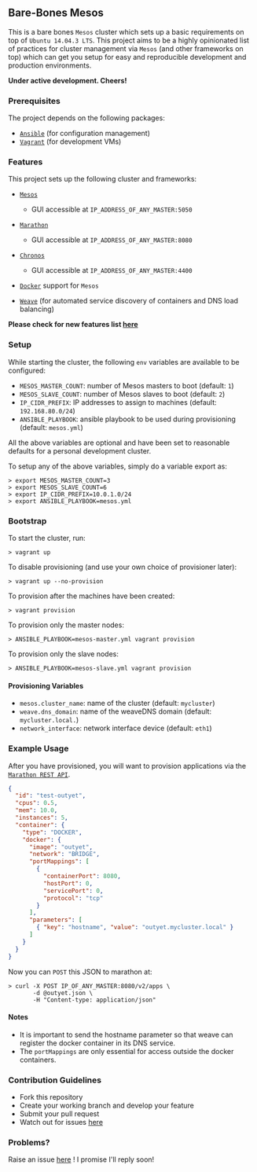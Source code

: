 ## Bare-Bones Mesos

This is a bare bones `Mesos` cluster which sets up a basic
requirements on top of `Ubuntu 14.04.3 LTS`. This project aims
to be a highly opinionated list of practices for cluster
management via `Mesos` (and other frameworks on top) which can
get you setup for easy and reproducible development and production
environments.

**Under active development. Cheers!**

### Prerequisites

The project depends on the following packages:

* [`Ansible`](http://www.ansible.com) (for configuration management)
* [`Vagrant`](http://www.vagrantup.com) (for development VMs)

### Features

This project sets up the following cluster and frameworks:
* [`Mesos`](http://mesos.apache.org)
  * GUI accessible at `IP_ADDRESS_OF_ANY_MASTER:5050`
* [`Marathon`](https://mesosphere.github.io/marathon/)
  * GUI accessible at `IP_ADDRESS_OF_ANY_MASTER:8080`
* [`Chronos`](http://mesos.github.io/chronos/)
	* GUI accessible at `IP_ADDRESS_OF_ANY_MASTER:4400`

* [`Docker`](https://www.docker.com) support for `Mesos`
* [`Weave`](http://weave.works) (for automated service discovery of containers and DNS load balancing)

**Please check for new features list [here](https://github.com/activatedgeek/bare-bones-mesos/issues/1)**

### Setup

While starting the cluster, the following `env` variables are available to be configured:

* `MESOS_MASTER_COUNT`: number of Mesos masters to boot (default: `1`)
* `MESOS_SLAVE_COUNT`: number of Mesos slaves to boot (default: `2`)
* `IP_CIDR_PREFIX`: IP addresses to assign to machines (default: `192.168.80.0/24`)
* `ANSIBLE_PLAYBOOK`: ansible playbook to be used during provisioning (default: `mesos.yml`)

All the above variables are optional and have been set to reasonable defaults for a personal development cluster.

To setup any of the above variables, simply do a variable export as:
```
> export MESOS_MASTER_COUNT=3
> export MESOS_SLAVE_COUNT=6
> export IP_CIDR_PREFIX=10.0.1.0/24
> export ANSIBLE_PLAYBOOK=mesos.yml
```

### Bootstrap

To start the cluster, run:
```
> vagrant up
```

To disable provisioning (and use your own choice of provisioner later):
```
> vagrant up --no-provision
```

To provision after the machines have been created:
```
> vagrant provision
```

To provision only the master nodes:
```
> ANSIBLE_PLAYBOOK=mesos-master.yml vagrant provision
```

To provision only the slave nodes:
```
> ANSIBLE_PLAYBOOK=mesos-slave.yml vagrant provision
```

#### Provisioning Variables

* `mesos.cluster_name`: name of the cluster (default: `mycluster`)
* `weave.dns_domain`: name of the weaveDNS domain (default: `mycluster.local.`)
* `network_interface`: network interface device (default: `eth1`)

### Example Usage

After you have provisioned, you will want to provision applications via the
[`Marathon REST API`](https://mesosphere.github.io/marathon/docs/rest-api.html).
```json
{
  "id": "test-outyet",
  "cpus": 0.5,
  "mem": 10.0,
  "instances": 5,
  "container": {
    "type": "DOCKER",
    "docker": {
      "image": "outyet",
      "network": "BRIDGE",
      "portMappings": [
        {
          "containerPort": 8080,
          "hostPort": 0,
          "servicePort": 0,
          "protocol": "tcp"
        }
      ],
      "parameters": [
        { "key": "hostname", "value": "outyet.mycluster.local" }
      ]
    }
  }
}
```

Now you can `POST` this JSON to marathon at:
```
> curl -X POST IP_OF_ANY_MASTER:8080/v2/apps \
       -d @outyet.json \
       -H "Content-type: application/json"
```

#### Notes
* It is important to send the hostname parameter so that
weave can register the docker container in its DNS service.
* The `portMappings` are only essential for access outside the
docker containers.

### Contribution Guidelines ###

* Fork this repository
* Create your working branch and develop your feature
* Submit your pull request
* Watch out for issues [here](https://github.com/activatedgeek/ansible-vagrant-mesos/issues)

### Problems? ###
Raise an issue [here](https://github.com/activatedgeek/ansible-vagrant-mesos/issues/new) ! I promise I'll reply soon!
